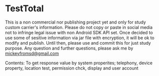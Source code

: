 # TestTotal

This is a non commercial nor publishing project yet and only for study custom carrier's information.
Please do not copy or paste in social media not to infringe legal issue with non Android SDK API set.
Once decided to use some of sesitive information via jar file with encryption, it will be ok to modify and publish.
Until then, please use and commit this for just study purpose.
Any question and further questions, please ask me by mickeyfromsd@gmail.com

Contents:
To get response value by system properites; telephony, device property, location test, permission chck, display and user account
